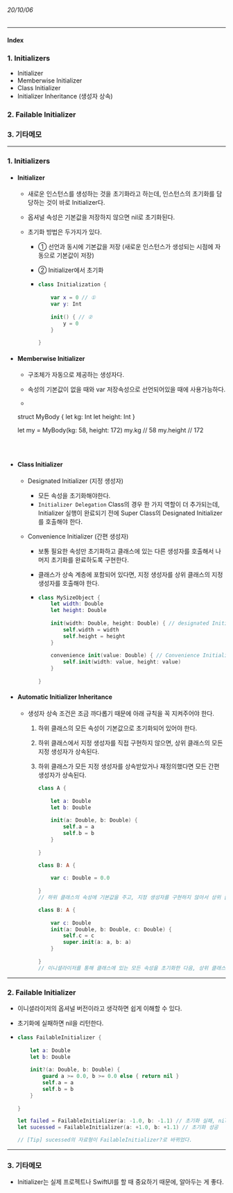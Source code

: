 ###### 20/10/06

------



#### Index

### **1. Initializers**

- Initializer
- Memberwise Initializer
- Class Initializer
- Initializer Inheritance (생성자 상속)



### **2. Failable Initializer**



### **3. 기타메모**



------



### **1.  Initializers**

- #### Initializer

  - 새로운 인스턴스를 생성하는 것을 초기화라고 하는데, 인스턴스의 초기화를 담당하는 것이 바로 Initializer다.

  - 옵셔널 속성은 기본값을 저장하지 않으면 nil로 초기화된다.

  - 초기화 방법은 두가지가 있다.

    - ① 선언과 동시에 기본값을 저장 (새로운 인스턴스가 생성되는 시점에 자동으로 기본값이 저장)

    - ② Initializer에서 초기화

    - ```swift
      class Initialization {
          
          var x = 0 // ①
          var y: Int
          
          init() { // ②
              y = 0
          }
          
      }
      ```

      


- #### Memberwise Initializer

  - 구조체가 자동으로 제공하는 생성자다.

  - 속성의 기본값이 없을 때와 var 저장속성으로 선언되어있을 때에 사용가능하다.

  - ```swift
  struct MyBody {
        let kg: Int
        let height: Int
    }
    
    let my = MyBody(kg: 58, height: 172)
    my.kg // 58
    my.height // 172
    ```
  
    

- #### Class Initializer

  - Designated Initializer (지정 생성자)
    - 모든 속성을 초기화해야한다.
    - `Initializer Delegation` Class의 경우 한 가지 역할이 더 추가되는데, Initializer 실행이 완료되기 전에 Super Class의 Designated Initializer를 호출해야 한다.

  

  - Convenience Initializer (간편 생성자)

    - 보통 필요한 속성만 초기화하고 클래스에 있는 다른 생성자를 호출해서 나머지 초기화를 완료하도록 구현한다.

    - 클래스가 상속 계층에 포함되어 있다면, 지정 생성자를 상위 클래스의 지정 생성자를 호출해야 한다.

    - ```swift
      class MySizeObject {
          let width: Double
          let height: Double
          
          init(width: Double, height: Double) { // designated Initializer, 지정자
              self.width = width
              self.height = height
          }
        
          convenience init(value: Double) { // Convenience Initializer, 간편 생성자
              self.init(width: value, height: value)
          }
        
      }
      ```

      

- #### Automatic Initializer Inheritance

  - 생성자 상속 조건은 조금 까다롭기 때문에 아래 규칙을 꼭 지켜주어야 한다.

    1. 하위 클래스의 모든 속성이 기본값으로 초기화되어 있어야 한다.

    2. 하위 클래스에서 지정 생성자를 직접 구현하지 않으면, 상위 클래스의 모든 지정 생성자가 상속된다.

    3. 하위 클래스가 모든 지정 생성자를 상속받았거나 재정의했다면 모든 간편 생성자가 상속된다.

       ```swift
       class A {
           
           let a: Double
           let b: Double
         
           init(a: Double, b: Double) {
               self.a = a
               self.b = b
           }
           
       }
       
       class B: A {
           
           var c: Double = 0.0
           
       }
       // 하위 클래스의 속성에 기본값을 주고, 지정 생성자를 구현하지 않아서 상위 클래스의 모든 지정 생성자가 상속되었다.
       
       class B: A {
           
           var c: Double
           init(a: Double, b: Double, c: Double) {
               self.c = c
               super.init(a: a, b: a)
           }
           
       }
       // 이니셜라이저를 통해 클래스에 있는 모든 속성을 초기화한 다음, 상위 클래스에 있는 designated initailizer를 호출해주어야한다.
       ```

       

------



### **2. Failable Initializer**

- 이니셜라이저의 옵셔널 버전이라고 생각하면 쉽게 이해할 수 있다.

- 초기화에 실패하면 nil을 리턴한다.

- ```swift
  class FailableInitializer {
      
      let a: Double
      let b: Double
    
      init?(a: Double, b: Double) {
          guard a >= 0.0, b >= 0.0 else { return nil }
          self.a = a
          self.b = b
      }
      
  }
  
  let failed = FailableInitializer(a: -1.0, b: -1.1) // 초기화 실패, nil 리턴
  let sucessed = FailableInitializer(a: +1.0, b: +1.1) // 초기화 성공
  
  // [Tip] sucessed의 자료형이 FailableInitializer?로 바뀌었다.
  ```

  

------



### **3. 기타메모**

- Initializer는 실제 프로젝트나 SwiftUI를 할 때 중요하기 때문에, 알아두는 게 좋다.